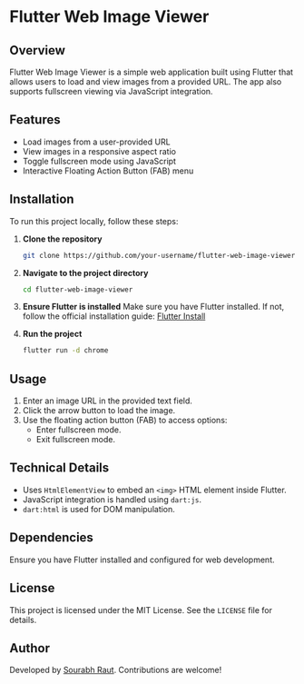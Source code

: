 # Flutter Web Image Viewer

## Overview
Flutter Web Image Viewer is a simple web application built using Flutter that allows users to load and view images from a provided URL. The app also supports fullscreen viewing via JavaScript integration.

## Features
- Load images from a user-provided URL
- View images in a responsive aspect ratio
- Toggle fullscreen mode using JavaScript
- Interactive Floating Action Button (FAB) menu

## Installation
To run this project locally, follow these steps:

1. **Clone the repository**
   ```sh
   git clone https://github.com/your-username/flutter-web-image-viewer.git
   ```
2. **Navigate to the project directory**
   ```sh
   cd flutter-web-image-viewer
   ```
3. **Ensure Flutter is installed**
   Make sure you have Flutter installed. If not, follow the official installation guide: [Flutter Install](https://flutter.dev/docs/get-started/install)

4. **Run the project**
   ```sh
   flutter run -d chrome
   ```

## Usage
1. Enter an image URL in the provided text field.
2. Click the arrow button to load the image.
3. Use the floating action button (FAB) to access options:
   - Enter fullscreen mode.
   - Exit fullscreen mode.

## Technical Details
- Uses `HtmlElementView` to embed an `<img>` HTML element inside Flutter.
- JavaScript integration is handled using `dart:js`.
- `dart:html` is used for DOM manipulation.

## Dependencies
Ensure you have Flutter installed and configured for web development.

## License
This project is licensed under the MIT License. See the `LICENSE` file for details.

## Author
Developed by [Sourabh Raut](https://github.com/xsraut). Contributions are welcome!

